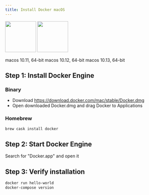 ```yaml
---
title: Install Docker macOS
---
```


<img src="/images/docker.png" height="100">
<img src="/images/macos.png" height="100">

<span class="w3-tag w3-green">macos 10.11, 64-bit</span>
<span class="w3-tag w3-green">macos 10.12, 64-bit</span>
<span class="w3-tag w3-green">macos 10.13, 64-bit</span>

## Step 1: Install Docker Engine

### Binary

- Download https://download.docker.com/mac/stable/Docker.dmg
- Open downloaded Docker.dmg and drag Docker to Applications

### Homebrew

```sh
brew cask install docker
```

## Step 2: Start Docker Engine

Search for "Docker.app" and open it

## Step 3: Verify installation

```sh
docker run hello-world
docker-compose version
```
